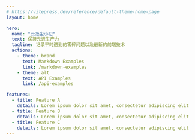 ```yaml
---
# https://vitepress.dev/reference/default-theme-home-page
layout: home

hero:
  name: "云逸尘小记"
  text: 保持先进生产力
  tagline: 记录平时遇到的零碎问题以及最新的前端技术
  actions:
    - theme: brand
      text: Markdown Examples
      link: /markdown-examples
    - theme: alt
      text: API Examples
      link: /api-examples

features:
  - title: Feature A
    details: Lorem ipsum dolor sit amet, consectetur adipiscing elit
  - title: Feature B
    details: Lorem ipsum dolor sit amet, consectetur adipiscing elit
  - title: Feature C
    details: Lorem ipsum dolor sit amet, consectetur adipiscing elit
---
```


